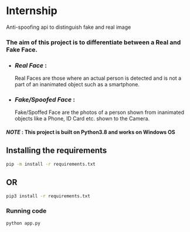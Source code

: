 # Internship
Anti-spoofing api to distinguish fake and real image
### The aim of this project is to differentiate between a Real and Fake Face.
* ### _Real Face_ :
  Real Faces are those where an actual person is detected and is not a part of an inanimated object such as a smartphone.
* ### _Fake/Spoofed Face_ :
  Fake/Spoffed Face are the photos of a person shown from inanimated objects like a Phone, ID Card etc. shown to the Camera.

#### _NOTE_ : This project is built on Python3.8 and works on Windows OS
## Installing the requirements
```bash
pip -m install -r requirements.txt
```
## OR
```bash
pip3 install -r requirements.txt
```
### Running code
```bash
python app.py
```
